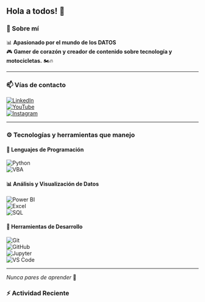 ## Hola a todos! 👋

### 🚀 Sobre mí
📊 **Apasionado por el mundo de los DATOS**  
🎮 **Gamer de corazón y creador de contenido sobre tecnología y motocicletas.**  🏍️🔥

---

### 📫 Vías de contacto
[![LinkedIn](https://img.shields.io/badge/LinkedIn-0A66C2?style=for-the-badge&logo=linkedin&logoColor=white)](https://www.linkedin.com/in/felipe-casta%C3%B1o-3281ab234/)  
[![YouTube](https://img.shields.io/badge/YouTube-FF0000?style=for-the-badge&logo=youtube&logoColor=white)](https://www.youtube.com/@Pipe_Motero)  
[![Instagram](https://img.shields.io/badge/Instagram-E4405F?style=for-the-badge&logo=instagram&logoColor=white)](https://www.instagram.com/pipe_motero/)  

---

### ⚙️ Tecnologías y herramientas que manejo

#### 📌 Lenguajes de Programación
![Python](https://img.shields.io/badge/Python-3776AB?style=for-the-badge&logo=python&logoColor=white)  
![VBA](https://img.shields.io/badge/VBA-217346?style=for-the-badge&logo=microsoft-excel&logoColor=white)  

#### 📊 Análisis y Visualización de Datos
![Power BI](https://img.shields.io/badge/Power%20BI-F2C811?style=for-the-badge&logo=power-bi&logoColor=black)  
![Excel](https://img.shields.io/badge/Excel-217346?style=for-the-badge&logo=microsoft-excel&logoColor=white)  
![SQL](https://img.shields.io/badge/SQL-4479A1?style=for-the-badge&logo=postgresql&logoColor=white)  

#### 🔧 Herramientas de Desarrollo
![Git](https://img.shields.io/badge/Git-F05032?style=for-the-badge&logo=git&logoColor=white)  
![GitHub](https://img.shields.io/badge/GitHub-181717?style=for-the-badge&logo=github&logoColor=white)  
![Jupyter](https://img.shields.io/badge/Jupyter-F37626?style=for-the-badge&logo=jupyter&logoColor=white)  
![VS Code](https://img.shields.io/badge/VS%20Code-007ACC?style=for-the-badge&logo=visual-studio-code&logoColor=white)  

---

 *Nunca pares de aprender* 🚀


### :zap: Actividad Reciente
<!--START_SECTION:activity-->

<!--RECENT_ACTIVIT:last_update_end-->